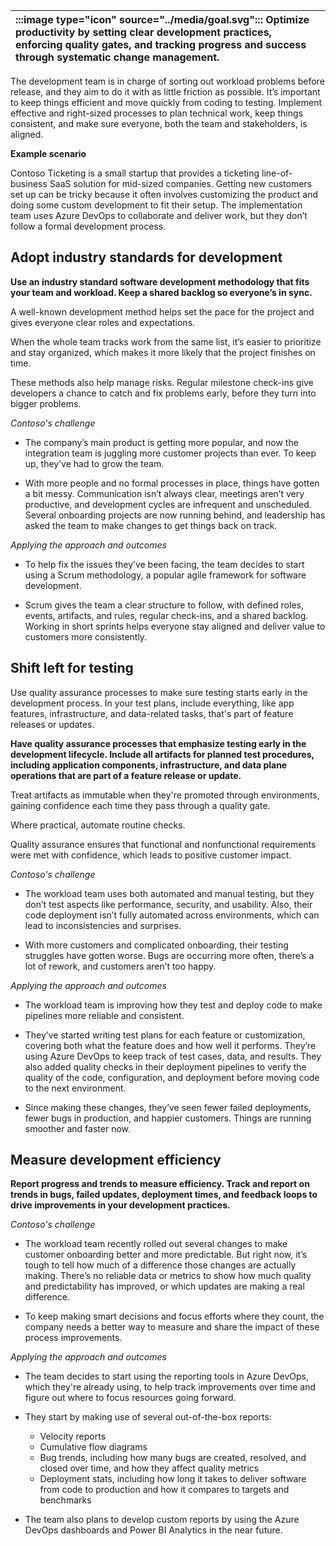 | :::image type="icon" source="../media/goal.svg"::: Optimize productivity by setting clear development practices, enforcing quality gates, and tracking progress and success through systematic change management. |
| :----------------------------------------------------------------------------------------------------------------------------- |

The development team is in charge of sorting out workload problems before release, and they aim to do it with as little friction as possible. It’s important to keep things efficient and move quickly from coding to testing. Implement effective and right-sized processes to plan technical work, keep things consistent, and make sure everyone, both the team and stakeholders, is aligned.

**Example scenario**

Contoso Ticketing is a small startup that provides a ticketing line-of-business SaaS solution for mid-sized companies. Getting new customers set up can be tricky because it often involves customizing the product and doing some custom development to fit their setup. The implementation team uses Azure DevOps to collaborate and deliver work, but they don’t follow a formal development process.

## Adopt industry standards for development

**Use an industry standard software development methodology that fits your team and workload. Keep a shared backlog so everyone’s in sync.**

A well-known development method helps set the pace for the project and gives everyone clear roles and expectations.

When the whole team tracks work from the same list, it’s easier to prioritize and stay organized, which makes it more likely that the project finishes on time.

These methods also help manage risks. Regular milestone check-ins give developers a chance to catch and fix problems early, before they turn into bigger problems.

*Contoso's challenge*

- The company’s main product is getting more popular, and now the integration team is juggling more customer projects than ever. To keep up, they’ve had to grow the team.

- With more people and no formal processes in place, things have gotten a bit messy. Communication isn’t always clear, meetings aren’t very productive, and development cycles are infrequent and unscheduled. Several onboarding projects are now running behind, and leadership has asked the team to make changes to get things back on track.

*Applying the approach and outcomes*

- To help fix the issues they’ve been facing, the team decides to start using a Scrum methodology, a popular agile framework for software development.

- Scrum gives the team a clear structure to follow, with defined roles, events, artifacts, and rules, regular check-ins, and a shared backlog. Working in short sprints helps everyone stay aligned and deliver value to customers more consistently.

## Shift left for testing

Use quality assurance processes to make sure testing starts early in the development process. In your test plans, include everything, like app features, infrastructure, and data-related tasks, that's part of feature releases or updates.

**Have quality assurance processes that emphasize testing early in the development lifecycle. Include all artifacts for planned test procedures, including application components, infrastructure, and data plane operations that are part of a feature release or update.**

Treat artifacts as immutable when they're promoted through environments, gaining confidence each time they pass through a quality gate.

Where practical, automate routine checks.

Quality assurance ensures that functional and nonfunctional requirements were met with confidence, which leads to positive customer impact.

*Contoso's challenge*

- The workload team uses both automated and manual testing, but they don’t test aspects like performance, security, and usability. Also, their code deployment isn’t fully automated across environments, which can lead to inconsistencies and surprises.

- With more customers and complicated onboarding, their testing struggles have gotten worse. Bugs are occurring more often, there’s a lot of rework, and customers aren’t too happy.

*Applying the approach and outcomes*

- The workload team is improving how they test and deploy code to make pipelines more reliable and consistent.

- They’ve started writing test plans for each feature or customization, covering both what the feature does and how well it performs. They’re using Azure DevOps to keep track of test cases, data, and results. They also added quality checks in their deployment pipelines to verify the quality of the code, configuration, and deployment before moving code to the next environment.

- Since making these changes, they’ve seen fewer failed deployments, fewer bugs in production, and happier customers. Things are running smoother and faster now.

## Measure development efficiency

**Report progress and trends to measure efficiency. Track and report on trends in bugs, failed updates, deployment times, and feedback loops to drive improvements in your development practices.**

*Contoso's challenge*

- The workload team recently rolled out several changes to make customer onboarding better and more predictable. But right now, it’s tough to tell how much of a difference those changes are actually making. There’s no reliable data or metrics to show how much quality and predictability has improved, or which updates are making a real difference.

- To keep making smart decisions and focus efforts where they count, the company needs a better way to measure and share the impact of these process improvements.

*Applying the approach and outcomes*

- The team decides to start using the reporting tools in Azure DevOps, which they're already using, to help track improvements over time and figure out where to focus resources going forward.

- They start by making use of several out-of-the-box reports:
    - Velocity reports
    - Cumulative flow diagrams
    - Bug trends, including how many bugs are created, resolved, and closed over time, and how they affect quality metrics
    - Deployment stats, including how long it takes to deliver software from code to production and how it compares to targets and benchmarks
- The team also plans to develop custom reports by using the Azure DevOps dashboards and Power BI Analytics in the near future.